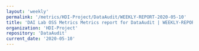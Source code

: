 ```yaml
---
layout: 'weekly'
permalink: '/metrics/HDI-Project/DataAudit/WEEKLY-REPORT-2020-05-10'
title: 'DAI Lab OSS Metrics Metrics report for DataAudit | WEEKLY-REPORT-2020-05-10'
organization: 'HDI-Project'
repository: 'DataAudit'
current_date: '2020-05-10'
---
```

